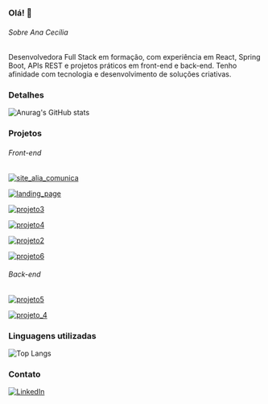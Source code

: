 ### Olá! 👋

###### Sobre Ana Cecília
Desenvolvedora Full Stack em formação, com experiência em React, Spring Boot, APIs REST e projetos práticos em front-end e back-end. Tenho afinidade com tecnologia e desenvolvimento de soluções criativas.

### Detalhes
![Anurag's GitHub stats](https://github-readme-stats.vercel.app/api?username=ceciliaporcidonio&show_icons=true&count_private=true&theme=radical)

### Projetos

###### Front-end
[![site_alia_comunica](https://github-readme-stats.vercel.app/api/pin/?username=ceciliaporcidonio&repo=site_alia_comunica&theme=radical)](https://github.com/ceciliaporcidonio/site_alia_comunica)

[![landing_page](https://github-readme-stats.vercel.app/api/pin/?username=ceciliaporcidonio&repo=landing_page&theme=radical)](https://github.com/ceciliaporcidonio/landing_page)

[![projeto3](https://github-readme-stats.vercel.app/api/pin/?username=ceciliaporcidonio&repo=projeto3&theme=radical)](https://github.com/ceciliaporcidonio/projeto3)

[![projeto4](https://github-readme-stats.vercel.app/api/pin/?username=ceciliaporcidonio&repo=projeto4&theme=radical)](https://github.com/ceciliaporcidonio/projeto4)

[![projeto2](https://github-readme-stats.vercel.app/api/pin/?username=ceciliaporcidonio&repo=projeto2&theme=radical)](https://github.com/ceciliaporcidonio/projeto2)

[![projeto6](https://github-readme-stats.vercel.app/api/pin/?username=ceciliaporcidonio&repo=projeto6&theme=radical)](https://github.com/ceciliaporcidonio/projeto6)

###### Back-end
[![projeto5](https://github-readme-stats.vercel.app/api/pin/?username=ceciliaporcidonio&repo=projeto5&theme=radical)](https://github.com/ceciliaporcidonio/projeto5)

[![projeto_4](https://github-readme-stats.vercel.app/api/pin/?username=ceciliaporcidonio&repo=projeto_4&theme=radical)](https://github.com/ceciliaporcidonio/projeto_4)


### Linguagens utilizadas
![Top Langs](https://github-readme-stats.vercel.app/api/top-langs/?username=ceciliaporcidonio&layout=compact&theme=tokyonight)

### Contato
[![LinkedIn](https://img.shields.io/badge/LinkedIn-%40anaceciliabporcidonio-blue?style=for-the-badge&logo=linkedin&logoColor=white)](https://www.linkedin.com/in/anaceciliabporcidonio/)

